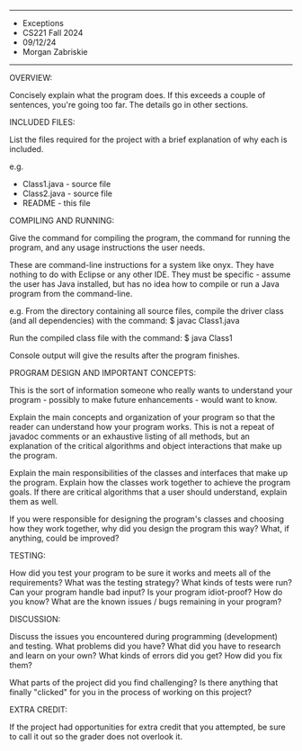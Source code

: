****************
* Exceptions
* CS221 Fall 2024
* 09/12/24
* Morgan Zabriskie
**************** 

OVERVIEW:

 Concisely explain what the program does. If this exceeds a couple
 of sentences, you're going too far. The details go in other
 sections.


INCLUDED FILES:

 List the files required for the project with a brief
 explanation of why each is included.

 e.g.
 * Class1.java - source file
 * Class2.java - source file
 * README - this file


COMPILING AND RUNNING:

 Give the command for compiling the program, the command
 for running the program, and any usage instructions the
 user needs.
 
 These are command-line instructions for a system like onyx.
 They have nothing to do with Eclipse or any other IDE. They
 must be specific - assume the user has Java installed, but
 has no idea how to compile or run a Java program from the
 command-line.
 
 e.g.
 From the directory containing all source files, compile the
 driver class (and all dependencies) with the command:
 $ javac Class1.java

 Run the compiled class file with the command:
 $ java Class1

 Console output will give the results after the program finishes.


PROGRAM DESIGN AND IMPORTANT CONCEPTS:

 This is the sort of information someone who really wants to
 understand your program - possibly to make future enhancements -
 would want to know.

 Explain the main concepts and organization of your program so that
 the reader can understand how your program works. This is not a repeat
 of javadoc comments or an exhaustive listing of all methods, but an
 explanation of the critical algorithms and object interactions that make
 up the program.

 Explain the main responsibilities of the classes and interfaces that make
 up the program. Explain how the classes work together to achieve the program
 goals. If there are critical algorithms that a user should understand, 
 explain them as well.
 
 If you were responsible for designing the program's classes and choosing
 how they work together, why did you design the program this way? What, if 
 anything, could be improved? 

TESTING:

 How did you test your program to be sure it works and meets all of the
 requirements? What was the testing strategy? What kinds of tests were run?
 Can your program handle bad input? Is your program  idiot-proof? How do you 
 know? What are the known issues / bugs remaining in your program?


DISCUSSION:
 
 Discuss the issues you encountered during programming (development)
 and testing. What problems did you have? What did you have to research
 and learn on your own? What kinds of errors did you get? How did you 
 fix them?
 
 What parts of the project did you find challenging? Is there anything
 that finally "clicked" for you in the process of working on this project?
 
 
EXTRA CREDIT:

 If the project had opportunities for extra credit that you attempted,
 be sure to call it out so the grader does not overlook it.


